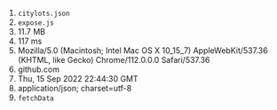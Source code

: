 1. `citylots.json`
2. `expose.js`
3. 11.7 MB
4. 117 ms
5. Mozilla/5.0 (Macintosh; Intel Mac OS X 10_15_7) AppleWebKit/537.36 (KHTML, like Gecko) Chrome/112.0.0.0 Safari/537.36
6. github.com
7. Thu, 15 Sep 2022 22:44:30 GMT
8. application/json; charset=utf-8
9. `fetchData`